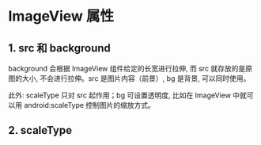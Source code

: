 # ImageView 属性

## 1. src 和 background

background 会根据 ImageView 组件给定的长宽进行拉伸, 而 src 就存放的是原图的大小, 不会进行拉伸。src 是图片内容（前景）, bg 是背景, 可以同时使用。

此外: scaleType 只对 src 起作用；bg 可设置透明度, 比如在 ImageView 中就可以用 android:scaleType 控制图片的缩放方式。



## 2. scaleType

